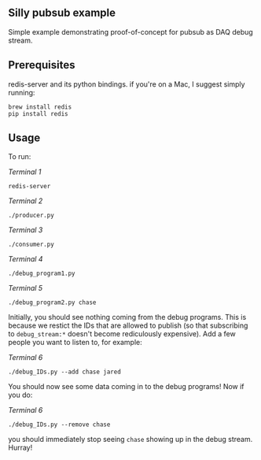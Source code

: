Silly pubsub example
------

Simple example demonstrating proof-of-concept for pubsub as DAQ debug stream.

## Prerequisites
redis-server and its python bindings. if you're on a Mac, I suggest simply running:
```
brew install redis
pip install redis
```

## Usage

To run:

*Terminal 1*
```
redis-server
```

*Terminal 2*
```
./producer.py
```

*Terminal 3*
```
./consumer.py
```

*Terminal 4*
```
./debug_program1.py
```

*Terminal 5*
```
./debug_program2.py chase
```

Initially, you should see nothing coming from the debug programs. This is because we restict the IDs that are allowed to publish (so that subscribing to `debug_stream:*` doesn't become rediculously expensive).
Add a few people you want to listen to, for example:

*Terminal 6*
```
./debug_IDs.py --add chase jared
```

You should now see some data coming in to the debug programs!
Now if you do:

*Terminal 6*
```
./debug_IDs.py --remove chase
```
you should immediately stop seeing `chase` showing up in the debug stream. Hurray!

